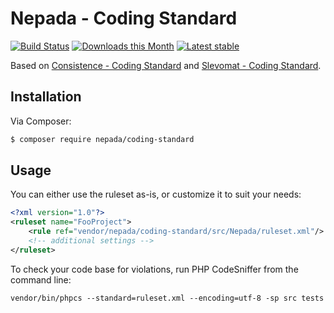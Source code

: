 Nepada - Coding Standard
========================

[![Build Status](https://travis-ci.org/nepada/coding-standard.svg?branch=master)](https://travis-ci.org/nepada/coding-standard)
[![Downloads this Month](https://img.shields.io/packagist/dm/nepada/coding-standard.svg)](https://packagist.org/packages/nepada/coding-standard)
[![Latest stable](https://img.shields.io/packagist/v/nepada/coding-standard.svg)](https://packagist.org/packages/nepada/coding-standard)

Based on [Consistence - Coding Standard](https://github.com/consistence/coding-standard) and [Slevomat - Coding Standard](https://github.com/slevomat/coding-standard).


Installation
------------

Via Composer:

```sh
$ composer require nepada/coding-standard
```


Usage
-----

You can either use the ruleset as-is, or customize it to suit your needs:

```xml
<?xml version="1.0"?>
<ruleset name="FooProject">
	<rule ref="vendor/nepada/coding-standard/src/Nepada/ruleset.xml"/>
	<!-- additional settings -->
</ruleset>
```

To check your code base for violations, run PHP CodeSniffer from the command line:

```
vendor/bin/phpcs --standard=ruleset.xml --encoding=utf-8 -sp src tests
```
